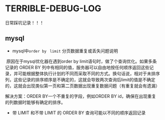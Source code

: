 # TERRIBLE-DEBUG-LOG

日常踩坑记录！！！



## mysql

-   mysql中`order by` ` limit` 分页数据重复或丢失问题说明

​		原因在于mysql优化器在遇到order by limit语句时，做了个查询优化。如果多条记录的 ORDER BY 列中有相同的值，服务器可以自由地按任何顺序返回这些记录，并可能根据整体执行计划的不同而采取不同的方式。换句话说，相对于未排序列，这些记录的排序顺序是不确定的，这就会导致两次查询后limit的值是不确定的，这就会出现类似第一页和第二页数据出现重复数据问题（有重复就会有遗漏）

解决方案：ORDER BY一个不重复的字段，例如ORDER BY id，确保在出现重复的列数据时能够有确定的排序。



-   带 LIMIT 和不带 LIMIT 的 ORDER BY 查询可能以不同的顺序返回记录